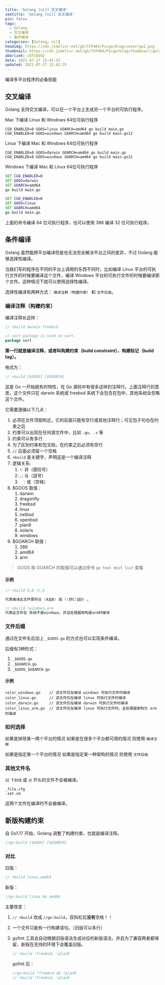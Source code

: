 ```yaml
---
title: 'Golang [nil] 交叉编译'
seotitle: 'Golang [nil] 交叉编译'
pin: false
tags:
  - Golang
  - 交叉编译
  - 条件编译
categories: [Golang, nil]
headimg: https://cdn.jsdelivr.net/gh/TCP404/Picgo/blog/cover/go2.png
thumbnail: https://cdn.jsdelivr.net/gh/TCP404/Picgo/blog/thumbnail/golang.png
abbrlink: c8f1d592
date: 2021-07-27 12:42:33
updated: 2021-07-27 12:42:33
---
```


编译多平台程序的必备技能

<!--more-->
## 交叉编译

Golang 支持交叉编译，可以在一个平台上生成另一个平台的可执行程序。

Mac 下编译 Linux 和 Windows 64位可执行程序

```shell
CGO_ENABLED=0 GOOS=linux GOARCH=amd64 go build main.go
CGO_ENABLED=0 GOOS=windows GOARCH=amd64 go build main.go12
```

Linux 下编译 Mac 和 Windows 64位可执行程序

```shell
CGO_ENABLED=0 GOOS=darwin GOARCH=amd64 go build main.go
CGO_ENABLED=0 GOOS=windows GOARCH=amd64 go build main.go12
```

Windows 下编译 Mac 和 Linux 64位可执行程序

```cmd
SET CGO_ENABLED=0
SET GOOS=darwin
SET GOARCH=amd64
go build main.go

SET CGO_ENABLED=0
SET GOOS=linux
SET GOARCH=amd64
go build main.go
```

上面的命令编译 64 位可执行程序，也可以使用 386 编译 32 位可执行程序。



## 条件编译

Golang 虽然能跨平台编译但是也无法完全解决平台之间的差异，不过 Golang 能够选择性编译。

当我们写的程序在不同的平台上调用的东西不同时，比如编译 Linux 平台的可执行文件的时候要编译这个文件，编译 Windows 平台的可执行文件的时候要编译那个文件。这种情况下就可以使用选择性编译。

选择性编译有两种方式： `编译注释（构建约束）` 和 `文件后缀`。

### 编译注释（构建约束）

编译注释长这样：
```go
// +build darwin freebsd

// sort package is used to sort.
package sort
```
**第一行就是编译注释，或者叫构建约束（build constraint）、构建标记（build tag）。** 

格式为：
```go
// +build [$GOOS] [$GOARCH]
```

这是 Go 一开始就有的特性，在 Go 源码中有很多这样的注释行。上面注释行的意思，这个文件只在 darwin 系统或 freebsd 系统下会包含在包中，其他系统会忽略这个文件。

它需要遵循以下几点：

1. 必须在文件顶部附近，它的前面只能有空行或其他注释行；可见包子句也在约束之后
2. 约束可以出现在任何源文件中，比如 `.go`、`.s` 等
3. 约束可以有多行
4. 为了区别约束和包文档，在约束之后必须有空行
5. `//` 后面必须留一个空格
6. `+build` 是关键字，声明这是一个编译注释
7. 逻辑关系:
   1. `!`: 非（感叹号）
   2. `,`: 与（逗号）
   3. `  `: 或（空格）
8. $GOOS 取值：
   1. darwin
   2. dragonfly
   3. freebsd
   4. linux
   5. netbsd
   6. openbsd
   7. plan9
   8. solaris
   9. windows
9. $GOARCH 取值：
   1. 386
   2. amd64
   3. arm

> GOOS 和 GOARCH 的取值可以通过命令 `go tool dist list` 查看

#### 示例
```go
// +build A,B !C,D 

代表编译此文件需符合 (A且B) 或 ((非C)且D) 。
```

```go
// +build !windows,arm
代表此文件在 系统不是windows，并且处理器架构是arm时编译
```

### 文件后缀
通过在文件名后加上 `_$GOOS.go` 的方式也可以实现条件编译。

后缀有3种形式：
1. `_$GOOS.go`
2. `_$GOARCH.go`
3. `_$GOOS_$GOARCH.go`

#### 示例

```
color_windows.go    // 该文件仅在编译 windows 可执行文件时编译
color_linux.go      // 该文件仅在编译 linux 可执行文件时编译
color_darwin.go     // 该文件仅在编译 darwin 可执行文件时编译
color_linux_arm.go  // 该文件仅在编译 linux 可执行文件时，且处理器架构为 arm 时编译
```

### 如何选择
如果是排除某一两个平台的情况
如果是在很多个平台都可用的情况
则使用 `编译注释`

如果是指定某一个平台的情况
如果是指定某一种架构的情况
则使用 `文件后缀`

### 其他文件名

以 `下划线` 或 `点` 开头的文件不会被编译。
```
_file.cfg
.set.vm
```
这两个文件在编译时不会被编译。

## 新版构建约束

自 Go1.17 开始，Golang 调整了构建约束，也就是编译注释。

```go
//go:build [$GOOS] [$GOARCH]
```

### 对比

旧版：

```go
// +build linux,amd64
```

新版：

```go
//go:build linux && amd64
```

主要改变：

1. `// +build` 改成 `//go:build`，双斜杠后**没有**空格！！

2. 一个文件只能有一行构建语句。（旧版可以多行）

3. gofmt 工具会自动根据旧版语法生成对应的新版语法，并且为了兼容两者都保留，新版在支持的环境下会覆盖旧版。

    ```go
    // +build !freebsd, !plan9
    ```

    gofmt 后：

    ```go
    //go:build !freebsd && !plan9
    // +build !freebsd, !plan9
    ```